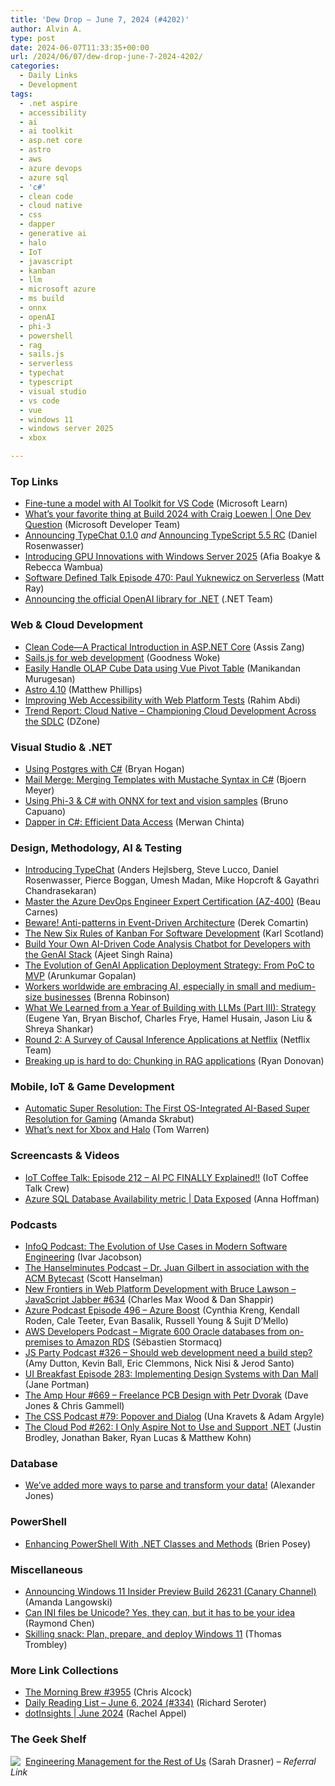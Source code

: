 ```yaml
---
title: 'Dew Drop – June 7, 2024 (#4202)'
author: Alvin A.
type: post
date: 2024-06-07T11:33:35+00:00
url: /2024/06/07/dew-drop-june-7-2024-4202/
categories:
  - Daily Links
  - Development
tags:
  - .net aspire
  - accessibility
  - ai
  - ai toolkit
  - asp.net core
  - astro
  - aws
  - azure devops
  - azure sql
  - 'c#'
  - clean code
  - cloud native
  - css
  - dapper
  - generative ai
  - halo
  - IoT
  - javascript
  - kanban
  - llm
  - microsoft azure
  - ms build
  - onnx
  - openAI
  - phi-3
  - powershell
  - rag
  - sails.js
  - serverless
  - typechat
  - typescript
  - visual studio
  - vs code
  - vue
  - windows 11
  - windows server 2025
  - xbox

---
```

### <a name="top"></a>Top Links

  * <a href="https://learn.microsoft.com/windows/ai/toolkit/toolkit-fine-tune" target="_blank" rel="noopener">Fine-tune a model with AI Toolkit for VS Code</a> (Microsoft Learn)
  * <a href="http://www.youtube.com/watch?v=pNSK1rtSeEM" target="_blank" rel="noopener">What&#8217;s your favorite thing at Build 2024 with Craig Loewen | One Dev Question</a> (Microsoft Developer Team)
  * <a href="https://microsoft.github.io/TypeChat/blog/announcing-typechat-0-1-0/" target="_blank" rel="noopener">Announcing TypeChat 0.1.0</a>&nbsp;_and_ <a href="https://devblogs.microsoft.com/typescript/announcing-typescript-5-5-rc/" target="_blank" rel="noopener">Announcing TypeScript 5.5 RC</a> (Daniel Rosenwasser)
  * <a href="https://techcommunity.microsoft.com/t5/windows-os-platform-blog/introducing-gpu-innovations-with-windows-server-2025/ba-p/4161879" target="_blank" rel="noopener">Introducing GPU Innovations with Windows Server 2025</a> (Afia Boakye & Rebecca Wambua)
  * <a href="https://www.softwaredefinedtalk.com/470" target="_blank" rel="noopener">Software Defined Talk Episode 470: Paul Yuknewicz on Serverless</a> (Matt Ray)
  * <a href="https://devblogs.microsoft.com/dotnet/openai-dotnet-library/" target="_blank" rel="noopener">Announcing the official OpenAI library for .NET</a> (.NET Team)



### <a name="web"></a>Web & Cloud Development

  * <a href="https://www.telerik.com/blogs/clean-code-practical-introduction-aspnet-core" target="_blank" rel="noopener">Clean Code—A Practical Introduction in ASP.NET Core</a> (Assis Zang)
  * <a href="https://www.red-gate.com/simple-talk/development/web/sails-js-for-web-development/" target="_blank" rel="noopener">Sails.js for web development</a> (Goodness Woke)
  * <a href="https://www.syncfusion.com/blogs/post/olap-cube-data-using-vue-pivot-table?utm_source=alvinashcraft&utm_medium=email&utm_campaign=alvinashcraft_blog_edmjun24" target="_blank" rel="noopener">Easily Handle OLAP Cube Data using Vue Pivot Table</a> (Manikandan Murugesan)
  * <a href="https://astro.build/blog/astro-4100/" target="_blank" rel="noopener">Astro 4.10</a> (Matthew Phillips)
  * <a href="https://webkit.org/blog/15400/improving-web-accessibility-with-web-platform-tests/" target="_blank" rel="noopener">Improving Web Accessibility with Web Platform Tests</a> (Rahim Abdi)
  * <a href="https://dzone.com/trendreports/cloud-native-4" target="_blank" rel="noopener">Trend Report: Cloud Native &#8211; Championing Cloud Development Across the SDLC</a> (DZone)



### <a name="dotnet"></a>Visual Studio & .NET

  * <a href="https://nodogmablog.bryanhogan.net/2024/06/using-postgres-with-c/" target="_blank" rel="noopener">Using Postgres with C#</a> (Bryan Hogan)
  * <a href="https://www.textcontrol.com/blog/2024/06/06/mail-merge-merging-templates-with-mustache-syntax-in-csharp/" target="_blank" rel="noopener">Mail Merge: Merging Templates with Mustache Syntax in C#</a> (Bjoern Meyer)
  * <a href="https://techcommunity.microsoft.com/t5/educator-developer-blog/using-phi-3-amp-c-with-onnx-for-text-and-vision-samples/ba-p/4161020" target="_blank" rel="noopener">Using Phi-3 & C# with ONNX for text and vision samples</a> (Bruno Capuano)
  * <a href="https://medium.com/codenx/dapper-in-c-efficient-data-access-dc0cf796ce84" target="_blank" rel="noopener">Dapper in C#: Efficient Data Access</a> (Merwan Chinta)



### <a name="design"></a>Design, Methodology, AI & Testing

  * <a href="https://microsoft.github.io/TypeChat/blog/introducing-typechat/" target="_blank" rel="noopener">Introducing TypeChat</a> (Anders Hejlsberg, Steve Lucco, Daniel Rosenwasser, Pierce Boggan, Umesh Madan, Mike Hopcroft & Gayathri Chandrasekaran)
  * <a href="https://www.freecodecamp.org/news/master-the-azure-devops-engineer-expert-certification-az-400/" target="_blank" rel="noopener">Master the Azure DevOps Engineer Expert Certification (AZ-400)</a> (Beau Carnes)
  * <a href="https://codeopinion.com/beware-anti-patterns-in-event-driven-architecture/" target="_blank" rel="noopener">Beware! Anti-patterns in Event-Driven Architecture</a> (Derek Comartin)
  * <a href="https://availagility.co.uk/2024/06/06/the-new-six-rules-of-kanban-for-software-development/" target="_blank" rel="noopener">The New Six Rules of Kanban For Software Development</a> (Karl Scotland)
  * <a href="https://www.docker.com/blog/build-your-own-ai-driven-code-analysis-chatbot-genai-stack/" target="_blank" rel="noopener">Build Your Own AI-Driven Code Analysis Chatbot for Developers with the GenAI Stack</a> (Ajeet Singh Raina)
  * <a href="https://techcommunity.microsoft.com/t5/ai-ai-platform-blog/the-evolution-of-genai-application-deployment-strategy-from-poc/ba-p/4149652" target="_blank" rel="noopener">The Evolution of GenAI Application Deployment Strategy: From PoC to MVP</a> (Arunkumar Gopalan)
  * <a href="https://www.microsoft.com/en-us/microsoft-365/blog/2024/06/05/workers-worldwide-are-embracing-ai-especially-in-small-and-medium-size-businesses/" target="_blank" rel="noopener">Workers worldwide are embracing AI, especially in small and medium-size businesses</a> (Brenna Robinson)
  * <a href="https://www.oreilly.com/radar/what-we-learned-from-a-year-of-building-with-llms-part-iii-strategy/" target="_blank" rel="noopener">What We Learned from a Year of Building with LLMs (Part III): Strategy</a> (Eugene Yan, Bryan Bischof, Charles Frye, Hamel Husain, Jason Liu & Shreya Shankar)
  * <a href="https://netflixtechblog.com/round-2-a-survey-of-causal-inference-applications-at-netflix-fd78328ee0bb?source=rss----2615bd06b42e---4" target="_blank" rel="noopener">Round 2: A Survey of Causal Inference Applications at Netflix</a> (Netflix Team)
  * <a href="https://stackoverflow.blog/2024/06/06/breaking-up-is-hard-to-do-chunking-in-rag-applications/" target="_blank" rel="noopener">Breaking up is hard to do: Chunking in RAG applications</a> (Ryan Donovan)



### <a name="mobile"></a>Mobile, IoT & Game Development

  * <a href="https://devblogs.microsoft.com/directx/autosr/" target="_blank" rel="noopener">Automatic Super Resolution: The First OS-Integrated AI-Based Super Resolution for Gaming</a> (Amanda Skrabut)
  * <a href="https://www.theverge.com/2024/6/6/24172684/microsoft-xbox-showcase-2024" target="_blank" rel="noopener">What’s next for Xbox and Halo</a> (Tom Warren)



### <a name="videos"></a>Screencasts & Videos

  * <a href="http://www.youtube.com/watch?v=uKZfyW6DxNU" target="_blank" rel="noopener">IoT Coffee Talk: Episode 212 &#8211; AI PC FINALLY Explained!!</a> (IoT Coffee Talk Crew)
  * <a href="http://www.youtube.com/watch?v=j_s3aelfaWI" target="_blank" rel="noopener">Azure SQL Database Availability metric | Data Exposed</a> (Anna Hoffman)



### <a name="podcasts"></a>Podcasts

  * <a href="https://www.infoq.com/podcasts/evolution-use-cases-modern-software-engineering/" target="_blank" rel="noopener">InfoQ Podcast: The Evolution of Use Cases in Modern Software Engineering</a> (Ivar Jacobson)
  * <a href="https://www.hanselminutes.com/948/dr-juan-gilbert-in-association-with-the-acm-bytecast" target="_blank" rel="noopener">The Hanselminutes Podcast &#8211; Dr. Juan Gilbert in association with the ACM Bytecast</a> (Scott Hanselman)
  * <a href="https://topenddevs.com/podcasts/javascript-jabber/episodes/new-frontiers-in-web-platform-development-with-bruce-lawson-jsj-634" target="_blank" rel="noopener">New Frontiers in Web Platform Development with Bruce Lawson &#8211; JavaScript Jabber #634</a> (Charles Max Wood & Dan Shappir)
  * <a href="http://azpodcast.azurewebsites.net/post/Episode-496-Azure-Boost1" target="_blank" rel="noopener">Azure Podcast Episode 496 &#8211; Azure Boost</a> (Cynthia Kreng, Kendall Roden, Cale Teeter, Evan Basalik, Russell Young & Sujit D&#8217;Mello)
  * <a href="https://soundcloud.com/awsdevelopers/migrate-600-oracle-databases-from-on-premises-to-amazon-rds" target="_blank" rel="noopener">AWS Developers Podcast &#8211; Migrate 600 Oracle databases from on-premises to Amazon RDS</a> (Sébastien Stormacq)
  * <a href="https://changelog.com/jsparty/326" target="_blank" rel="noopener">JS Party Podcast #326 &#8211; Should web development need a build step?</a> (Amy Dutton, Kevin Ball, Eric Clemmons, Nick Nisi & Jerod Santo)
  * <a href="https://uibreakfast.com/283-implementing-design-systems-with-dan-mall/" target="_blank" rel="noopener">UI Breakfast Episode 283: Implementing Design Systems with Dan Mall</a> (Jane Portman)
  * <a href="https://theamphour.com/669-freelance-pcb-design-with-petr-dvorak/" target="_blank" rel="noopener">The Amp Hour #669 – Freelance PCB Design with Petr Dvorak</a> (Dave Jones & Chris Gammell)
  * <a href="http://thecsspodcast.libsyn.com/79-popover-and-dialog" target="_blank" rel="noopener">The CSS Podcast #79: Popover and Dialog</a> (Una Kravets & Adam Argyle)
  * <a href="https://tcpfm.castos.com/episodes/262-i-only-aspire-not-to-use-and-support-net" target="_blank" rel="noopener">The Cloud Pod #262: I Only Aspire Not to Use and Support .NET</a> (Justin Brodley, Jonathan Baker, Ryan Lucas & Matthew Kohn)



### <a name="sql"></a>Database

  * <a href="https://newrelic.com/blog/how-to-relic/new-parse-and-transform-capabilities" target="_blank" rel="noopener">We&#8217;ve added more ways to parse and transform your data!</a> (Alexander Jones)



### <a name="ps"></a>PowerShell

  * <a href="https://www.itprotoday.com/powershell/enhancing-powershell-with-net-classes-and-methods" target="_blank" rel="noopener">Enhancing PowerShell With .NET Classes and Methods</a> (Brien Posey)



### <a name="misc"></a>Miscellaneous

  * <a href="https://blogs.windows.com/windows-insider/2024/06/06/announcing-windows-11-insider-preview-build-26231-canary-channel/" target="_blank" rel="noopener">Announcing Windows 11 Insider Preview Build 26231 (Canary Channel)</a> (Amanda Langowski)
  * <a href="https://devblogs.microsoft.com/oldnewthing/20240606-00/?p=109861" target="_blank" rel="noopener">Can INI files be Unicode? Yes, they can, but it has to be your idea</a> (Raymond Chen)
  * <a href="https://techcommunity.microsoft.com/t5/windows-it-pro-blog/skilling-snack-plan-prepare-and-deploy-windows-11/ba-p/4160043" target="_blank" rel="noopener">Skilling snack: Plan, prepare, and deploy Windows 11</a> (Thomas Trombley)



### <a name="links"></a>More Link Collections

  * <a href="https://blog.cwa.me.uk/2024/06/07/the-morning-brew-3955/" target="_blank" rel="noopener">The Morning Brew #3955</a> (Chris Alcock)
  * <a href="https://seroter.com/2024/06/06/daily-reading-list-june-6-2024-334/" target="_blank" rel="noopener">Daily Reading List – June 6, 2024 (#334)</a> (Richard Seroter)
  * <a href="https://blog.jetbrains.com/dotnet/2024/06/06/dotinsights-june-2024/" target="_blank" rel="noopener">dotInsights | June 2024</a> (Rachel Appel)



### <a name="shelf"></a>The Geek Shelf

<a href="https://www.amazon.com/dp/B0BHX8BQ9C/?tag=amavin-20" target="_blank" rel="noopener"><img decoding="async" align="left" style="margin: 0px 4px 0px 0px; border: 0px currentcolor; border-image: none; float: left; display: inline; background-image: none;" src="https://m.media-amazon.com/images/I/613mv0ULuSL._SS135_.jpg" border="0" /></a>&nbsp;<a href="https://www.amazon.com/dp/B0BHX8BQ9C/?tag=amavin-20" target="_blank" rel="noopener">Engineering Management for the Rest of Us</a> (Sarah Drasner) _&#8211; Referral Link_